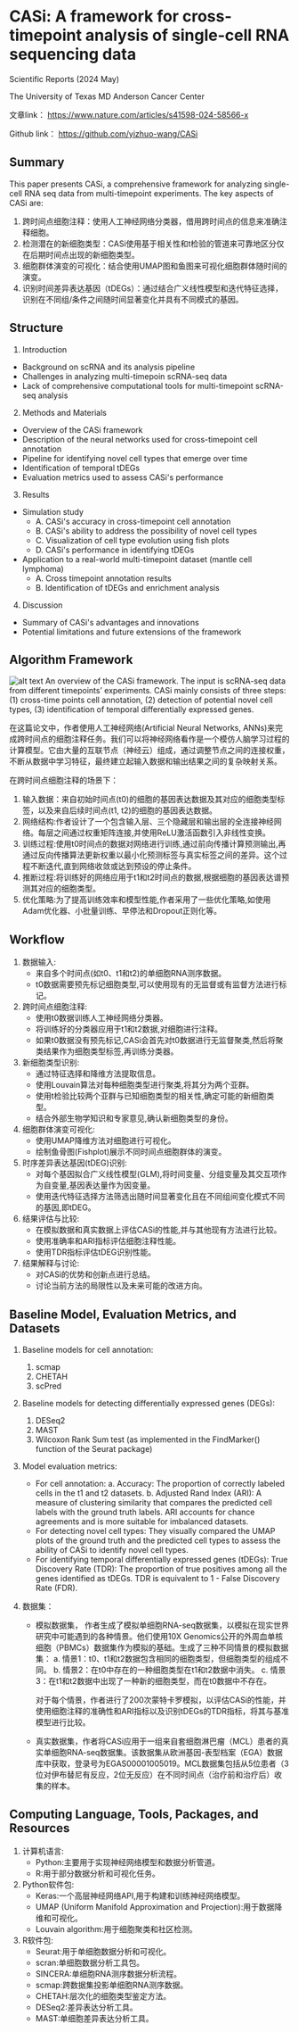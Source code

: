 
# CASi: A framework for cross-timepoint analysis of single-cell RNA sequencing data 
Scientific Reports (2024 May)

The University of Texas MD Anderson Cancer Center 

文章link：
https://www.nature.com/articles/s41598-024-58566-x 


Github link：
https://github.com/yizhuo-wang/CASi 

## Summary
This paper presents CASi, a comprehensive framework for analyzing single-cell RNA seq data from multi-timepoint experiments.
The key aspects of CASi are:
1. 跨时间点细胞注释：使用人工神经网络分类器，借用跨时间点的信息来准确注释细胞。
2. 检测潜在的新细胞类型：CASi使用基于相关性和t检验的管道来可靠地区分仅在后期时间点出现的新细胞类型。
3. 细胞群体演变的可视化：结合使用UMAP图和鱼图来可视化细胞群体随时间的演变。
4. 识别时间差异表达基因（tDEGs）：通过结合广义线性模型和迭代特征选择，识别在不同组/条件之间随时间显著变化并具有不同模式的基因。

## Structure
1. Introduction
- Background on scRNA and its analysis pipeline
- Challenges in analyzing multi-timepoin scRNA-seq data
- Lack of comprehensive computational tools for multi-timepoint scRNA-seq analysis
2. Methods and Materials
- Overview of the CASi framework
- Description of the neural networks used for cross-timepoint cell annotation
- Pipeline for identifying novel cell types that emerge over time
- Identification of temporal tDEGs
- Evaluation metrics used to assess CASi's performance
3. Results
- Simulation study
    - A. CASi's accuracy in cross-timepoint cell annotation
    - B. CASi's ability to address the possibility of novel cell types
    - C. Visualization of cell type evolution using fish plots
    - D. CASi's performance in identifying tDEGs
- Application to a real-world multi-timepoint dataset (mantle cell lymphoma)
    - A. Cross timepoint annotation results
    - B. Identification of tDEGs and enrichment analysis
4. Discussion
- Summary of CASi's advantages and innovations
- Potential limitations and future extensions of the framework

## Algorithm Framework
![alt text](../../paper-figures/CASi_framework.png)
An overview of the CASi framework. The input is scRNA-seq data from different timepoints’ experiments. CASi mainly consists of three steps: (1) cross-time points cell annotation, (2) detection of potential novel cell types, (3) identification of temporal differentially expressed genes.


在这篇论文中，作者使用人工神经网络(Artificial Neural Networks, ANNs)来完成跨时间点的细胞注释任务。我们可以将神经网络看作是一个模仿人脑学习过程的计算模型。它由大量的互联节点（神经云）组成，通过调整节点之间的连接权重，不断从数据中学习特征，最终建立起输入数据和输出结果之间的复杂映射关系。

在跨时间点细胞注释的场景下：
1. 输入数据：来自初始时间点(t0)的细胞的基因表达数据及其对应的细胞类型标签，以及来自后续时间点(t1, t2)的细胞的基因表达数据。
2. 网络结构:作者设计了一个包含输入层、三个隐藏层和输出层的全连接神经网络。每层之间通过权重矩阵连接,并使用ReLU激活函数引入非线性变换。
3. 训练过程:使用t0时间点的数据对网络进行训练,通过前向传播计算预测输出,再通过反向传播算法更新权重以最小化预测标签与真实标签之间的差异。这个过程不断迭代,直到网络收敛或达到预设的停止条件。
4. 推断过程:将训练好的网络应用于t1和t2时间点的数据,根据细胞的基因表达谱预测其对应的细胞类型。
5. 优化策略:为了提高训练效率和模型性能,作者采用了一些优化策略,如使用Adam优化器、小批量训练、早停法和Dropout正则化等。

## Workflow
1. 数据输入:
    - 来自多个时间点(如t0、t1和t2)的单细胞RNA测序数据。
    - t0数据需要预先标记细胞类型,可以使用现有的无监督或有监督方法进行标记。
2. 跨时间点细胞注释:
    - 使用t0数据训练人工神经网络分类器。
    - 将训练好的分类器应用于t1和t2数据,对细胞进行注释。
    - 如果t0数据没有预先标记,CASi会首先对t0数据进行无监督聚类,然后将聚类结果作为细胞类型标签,再训练分类器。
3. 新细胞类型识别:
    - 通过特征选择和降维方法提取信息。
    - 使用Louvain算法对每种细胞类型进行聚类,将其分为两个亚群。
    - 使用t检验比较两个亚群与已知细胞类型的相关性,确定可能的新细胞类型。
    - 结合外部生物学知识和专家意见,确认新细胞类型的身份。
4. 细胞群体演变可视化:
    - 使用UMAP降维方法对细胞进行可视化。
    - 绘制鱼骨图(Fishplot)展示不同时间点细胞群体的演变。
5. 时序差异表达基因(tDEG)识别:
    - 对每个基因拟合广义线性模型(GLM),将时间变量、分组变量及其交互项作为自变量,基因表达量作为因变量。
    - 使用迭代特征选择方法筛选出随时间显著变化且在不同组间变化模式不同的基因,即tDEG。
6. 结果评估与比较:
    - 在模拟数据和真实数据上评估CASi的性能,并与其他现有方法进行比较。
    - 使用准确率和ARI指标评估细胞注释性能。
    - 使用TDR指标评估tDEG识别性能。
7. 结果解释与讨论:
    - 对CASi的优势和创新点进行总结。
    - 讨论当前方法的局限性以及未来可能的改进方向。

## Baseline Model, Evaluation Metrics, and Datasets

1. Baseline models for cell annotation:
    1. scmap
    2. CHETAH
    3. scPred
2. Baseline models for detecting differentially expressed genes (DEGs):
    1. DESeq2
    2. MAST
    3. Wilcoxon Rank Sum test (as implemented in the FindMarker() function of the Seurat package)

3. Model evaluation metrics:
    - For cell annotation:
        a. Accuracy: The proportion of correctly labeled cells in the t1 and t2 datasets.
        b. Adjusted Rand Index (ARI): A measure of clustering similarity that compares the predicted cell labels with the ground truth labels. ARI accounts for chance agreements and is more suitable for imbalanced datasets.
    - For detecting novel cell types:
        They visually compared the UMAP plots of the ground truth and the predicted cell types to assess the ability of CASi to identify novel cell types.
    - For identifying temporal differentially expressed genes (tDEGs):
        True Discovery Rate (TDR): The proportion of true positives among all the genes identified as tDEGs. TDR is equivalent to 1 - False Discovery Rate (FDR).
4. 数据集：
    - 模拟数据集， 作者生成了模拟单细胞RNA-seq数据集，以模拟在现实世界研究中可能遇到的各种情景。他们使用10X Genomics公开的外周血单核细胞（PBMCs）数据集作为模拟的基础。生成了三种不同情景的模拟数据集：
        a. 情景1：t0、t1和t2数据包含相同的细胞类型，但细胞类型的组成不同。
        b. 情景2：在t0中存在的一种细胞类型在t1和t2数据中消失。
        c. 情景3：在t1和t2数据中出现了一种新的细胞类型，而在t0数据中不存在。
        
        对于每个情景，作者进行了200次蒙特卡罗模拟，以评估CASi的性能，并使用细胞注释的准确性和ARI指标以及识别tDEGs的TDR指标，将其与基准模型进行比较。
    - 真实数据集，作者将CASi应用于一组来自套细胞淋巴瘤（MCL）患者的真实单细胞RNA-seq数据集。该数据集从欧洲基因-表型档案（EGA）数据库中获取，登录号为EGAS00001005019。MCL数据集包括从5位患者（3位对伊布替尼有反应，2位无反应）在不同时间点（治疗前和治疗后）收集的样本。

## Computing Language, Tools, Packages, and Resources
1. 计算机语言:
    - Python:主要用于实现神经网络模型和数据分析管道。
    - R:用于部分数据分析和可视化任务。
2. Python软件包:
    - Keras:一个高层神经网络API,用于构建和训练神经网络模型。
    - UMAP (Uniform Manifold Approximation and Projection):用于数据降维和可视化。
    - Louvain algorithm:用于细胞聚类和社区检测。
3. R软件包:
    - Seurat:用于单细胞数据分析和可视化。
    - scran:单细胞数据分析工具包。
    - SINCERA:单细胞RNA测序数据分析流程。
    - scmap:跨数据集投影单细胞RNA测序数据。
    - CHETAH:层次化的细胞类型鉴定方法。
    - DESeq2:差异表达分析工具。
    - MAST:单细胞差异表达分析工具。

